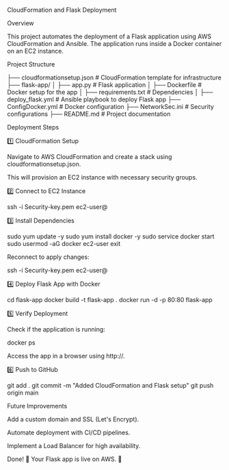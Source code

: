 CloudFormation and Flask Deployment

Overview

This project automates the deployment of a Flask application using AWS CloudFormation and Ansible. The application runs inside a Docker container on an EC2 instance.

Project Structure

├── cloudformationsetup.json  # CloudFormation template for infrastructure
├── flask-app/
│   ├── app.py                # Flask application
│   ├── Dockerfile            # Docker setup for the app
│   ├── requirements.txt      # Dependencies
│   ├── deploy_flask.yml      # Ansible playbook to deploy Flask app
├── ConfigDocker.yml          # Docker configuration
├── NetworkSec.ini            # Security configurations
├── README.md                 # Project documentation

Deployment Steps

1️⃣ CloudFormation Setup

Navigate to AWS CloudFormation and create a stack using cloudformationsetup.json.

This will provision an EC2 instance with necessary security groups.

2️⃣ Connect to EC2 Instance

ssh -i Security-key.pem ec2-user@<EC2-PUBLIC-IP>

3️⃣ Install Dependencies

sudo yum update -y
sudo yum install docker -y
sudo service docker start
sudo usermod -aG docker ec2-user
exit

Reconnect to apply changes:

ssh -i Security-key.pem ec2-user@<EC2-PUBLIC-IP>

4️⃣ Deploy Flask App with Docker

cd flask-app
docker build -t flask-app .
docker run -d -p 80:80 flask-app

5️⃣ Verify Deployment

Check if the application is running:

docker ps

Access the app in a browser using http://<EC2-PUBLIC-IP>.

6️⃣ Push to GitHub

git add .
git commit -m "Added CloudFormation and Flask setup"
git push origin main

Future Improvements

Add a custom domain and SSL (Let's Encrypt).

Automate deployment with CI/CD pipelines.

Implement a Load Balancer for high availability.

Done! 🎉 Your Flask app is live on AWS. 🚀

